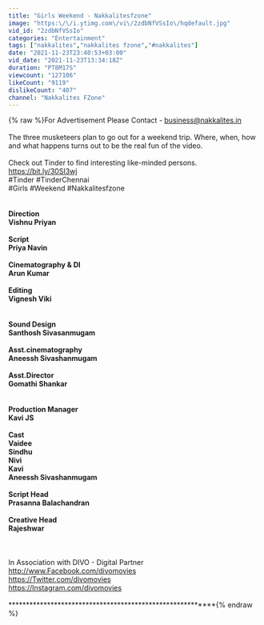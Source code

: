 ```yaml
---
title: "Girls Weekend - Nakkalitesfzone"
image: "https:\/\/i.ytimg.com\/vi\/2zdbNfVSsIo\/hqdefault.jpg"
vid_id: "2zdbNfVSsIo"
categories: "Entertainment"
tags: ["nakkalites","nakkalites fzone","#nakkalites"]
date: "2021-11-23T23:40:53+03:00"
vid_date: "2021-11-23T13:34:18Z"
duration: "PT8M17S"
viewcount: "127106"
likeCount: "9119"
dislikeCount: "407"
channel: "Nakkalites FZone"
---
```

{% raw %}For  Advertisement Please Contact - business@nakkalites.in<br /><br />The three musketeers plan to go out for a weekend trip. Where, when, how and what happens turns out to be the real fun of the video.<br /><br />Check out Tinder to find interesting like-minded persons. <a rel="nofollow" target="blank" href="https://bit.ly/30SI3wj">https://bit.ly/30SI3wj</a><br />#Tinder  #TinderChennai<br />#Girls #Weekend #Nakkalitesfzone<br /><br />**********************************************************<br />Direction<br />Vishnu Priyan<br /><br />Script <br />Priya Navin <br /><br />Cinematography &amp; DI<br />Arun Kumar<br /><br />Editing<br />Vignesh Viki<br /><br /><br />Sound Design<br />Santhosh Sivasanmugam<br /><br />Asst.cinematography<br />Aneessh Sivashanmugam<br /><br />Asst.Director<br />Gomathi Shankar<br /><br /><br />Production Manager<br />Kavi JS<br /><br />Cast<br />Vaidee<br />Sindhu<br />Nivi<br />Kavi<br />Aneessh Sivashanmugam <br /><br />Script Head<br />Prasanna Balachandran<br /><br />Creative Head<br />Rajeshwar<br /><br />**********************************************************<br /><br />In Association with DIVO - Digital Partner<br /><a rel="nofollow" target="blank" href="http://www.Facebook.com/divomovies">http://www.Facebook.com/divomovies</a><br /><a rel="nofollow" target="blank" href="https://Twitter.com/divomovies">https://Twitter.com/divomovies</a><br /><a rel="nofollow" target="blank" href="https://Instagram.com/divomovies">https://Instagram.com/divomovies</a><br /><br />**********************************************************{% endraw %}
